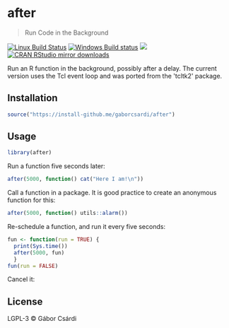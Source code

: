 


# after

> Run Code in the Background

[![Linux Build Status](https://travis-ci.org/gaborcsardi/after.svg?branch=master)](https://travis-ci.org/gaborcsardi/after)
[![Windows Build status](https://ci.appveyor.com/api/projects/status/github/gaborcsardi/after?svg=true)](https://ci.appveyor.com/project/gaborcsardi/after)
[![](http://www.r-pkg.org/badges/version/after)](http://www.r-pkg.org/pkg/after)
[![CRAN RStudio mirror downloads](http://cranlogs.r-pkg.org/badges/after)](http://www.r-pkg.org/pkg/after)

Run an R function in the background, possibly after a delay. The current
version uses the Tcl event loop and was ported from the 'tcltk2' package.

## Installation


```r
source("https://install-github.me/gaborcsardi/after")
```

## Usage

```r
library(after)
```

Run a function five seconds later:

```r
after(5000, function() cat("Here I am!\n"))
```

Call a function in a package. It is good practice to create an
anonymous function for this:

```r
after(5000, function() utils::alarm())
```

Re-schedule a function, and run it every five seconds:

```r
fun <- function(run = TRUE) {
  print(Sys.time())
  after(5000, fun)
  }
fun(run = FALSE)
```

Cancel it:


## License

LGPL-3 © Gábor Csárdi
